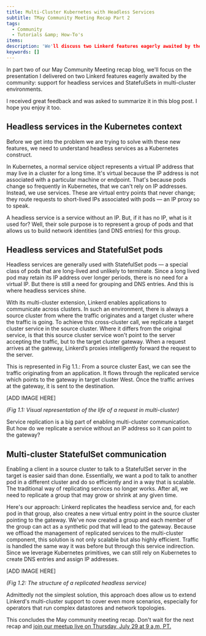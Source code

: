 ```yaml
---
title: Multi-Cluster Kubernetes with Headless Services
subtitle: TMay Community Meeting Recap Part 2
tags:
  - Community
  - Tutorials &amp; How-To's
items:
description: 'We'll discuss two Linkerd features eagerly awaited by the community:  support for headless services and StatefulSets in multi-cluster environments. '
keywords: []
---
```


In part two of our May Community Meeting recap blog, we'll focus on the
presentation I delivered on two Linkerd features eagerly awaited by the
community:  support for headless services and StatefulSets in multi-cluster
environments. 

I received great feedback and was asked to summarize it in this blog post.
I hope you enjoy it too.

## Headless services in the Kubernetes context

Before we get into the problem we are trying to solve with these new
features, we need to understand headless services as a Kubernetes construct.

In Kubernetes, a normal service object represents a virtual IP address that
may live in a cluster for a long time. It's virtual because the IP address
is not associated with a particular machine or endpoint. That's because pods
change so frequently in Kubernetes, that we can't rely on IP addresses.
Instead, we use services. These are virtual entry points that never change;
they route requests to short-lived IPs associated with pods — an IP proxy 
so to speak. 

A headless service is a service without an IP. But, if it has no IP, what is
it used for? Well, their sole purpose is to represent a group of pods and that
allows us to build network identities (and DNS entries) for this group.

## Headless services and StatefulSet pods

Headless services are generally used with StatefulSet pods — a special class
of pods that are long-lived and unlikely to terminate. Since a long lived pod
may retain its IP address over longer periods, there is no need for a virtual
IP. But there is still a need for grouping and DNS entries. And this is where
headless services shine.

With its multi-cluster extension, Linkerd enables applications to communicate
across clusters. In such an environment, there is always a source cluster from
where the traffic originates and a target cluster where the traffic is going.
To achieve this cross-cluster call, we replicate a target cluster service in
the source cluster. Where it differs from the original service, is that this
source cluster service won't point to the server accepting the traffic, but
to the target cluster gateway. When a request arrives at the gateway, Linkerd’s
proxies intelligently forward the request to the server. 

This is represented in Fig 1.1.: From a source cluster East, we can see the
traffic originating from an application. It flows through the replicated
service which points to the gateway in target cluster West. Once the traffic
arrives at the gateway, it is sent to the destination.

[ADD IMAGE HERE]

*(Fig 1.1: Visual representation of the life of a request in multi-cluster)*

Service replication is a big part of enabling multi-cluster communication.
But how do we replicate a service without an IP address so it can point to
the gateway?

## Multi-cluster StatefulSet communication 

Enabling a client in a source cluster to talk to a StatefulSet server in the
target is easier said than done. Essentially, we want a pod to talk to another
pod in a different cluster and do so efficiently and in a way that is scalable.
The traditional way of replicating services no longer works. After all, we need
to replicate a group that may grow or shrink at any given time.

Here's our approach: Linkerd replicates the headless service and, for each pod in
that group, also creates a new virtual entry point in the source cluster pointing
to the gateway. We've now created a group and each member of the group can act as
a synthetic pod that will lead to the gateway. Because we offload the management
of replicated services to the multi-cluster component, this solution is not only
scalable but also highly efficient. Traffic is handled the same way it was before
but through this service indirection. Since we leverage Kubernetes primitives,
we can still rely on Kubernetes to create DNS entries and assign IP addresses. 

[ADD IMAGE HERE]

*(Fig 1.2: The structure of a replicated headless service)*

Admittedly not the simplest solution, this approach does allow us to extend
Linkerd's multi-cluster support to cover even more scenarios, especially for
operators that run complex datastores and network topologies.

This concludes the May community meeting recap. Don't wait for the next recap
and [join our meetup live on Thursday, July 29 at 9 a,m, PT.](https://community.cncf.io/events/details/cncf-linkerd-community-presents-july-linkerd-online-community-meetup/)
